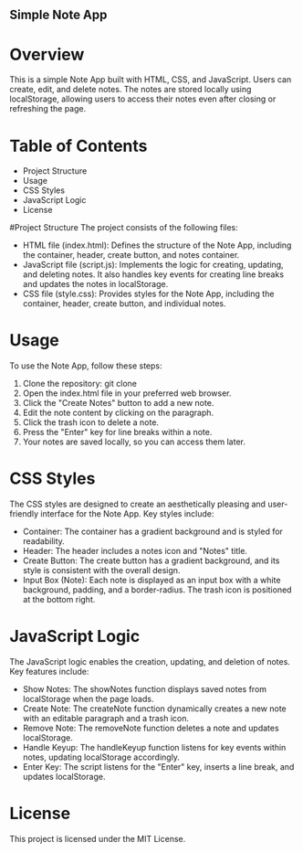 ## Simple Note App

# Overview
This is a simple Note App built with HTML, CSS, and JavaScript. Users can create, edit, and delete notes. The notes are stored locally using localStorage, allowing users to access their notes even after closing or refreshing the page.

# Table of Contents
  - Project Structure
  - Usage
  - CSS Styles
  - JavaScript Logic
  - License

#Project Structure
The project consists of the following files:
  - HTML file (index.html):
    Defines the structure of the Note App, including the container, header, create button, and notes container.
  - JavaScript file (script.js):
    Implements the logic for creating, updating, and deleting notes. It also handles key events for creating line breaks and updates the notes in localStorage.
  - CSS file (style.css):
    Provides styles for the Note App, including the container, header, create button, and individual notes.

# Usage
To use the Note App, follow these steps:
  1. Clone the repository:
     git clone <repository-url>
  2. Open the index.html file in your preferred web browser.
  3. Click the "Create Notes" button to add a new note.
  4. Edit the note content by clicking on the paragraph.
  5. Click the trash icon to delete a note.
  6. Press the "Enter" key for line breaks within a note.
  7. Your notes are saved locally, so you can access them later.

# CSS Styles
The CSS styles are designed to create an aesthetically pleasing and user-friendly interface for the Note App. Key styles include:
  - Container:
    The container has a gradient background and is styled for readability.
  - Header:
    The header includes a notes icon and "Notes" title.
  - Create Button:
    The create button has a gradient background, and its style is consistent with the overall design.
  - Input Box (Note):
    Each note is displayed as an input box with a white background, padding, and a border-radius. The trash icon is positioned at the bottom right.

# JavaScript Logic
The JavaScript logic enables the creation, updating, and deletion of notes. Key features include:
  - Show Notes:
    The showNotes function displays saved notes from localStorage when the page loads.
  - Create Note:
    The createNote function dynamically creates a new note with an editable paragraph and a trash icon.
  - Remove Note:
    The removeNote function deletes a note and updates localStorage.
  - Handle Keyup:
    The handleKeyup function listens for key events within notes, updating localStorage accordingly.
  - Enter Key:
    The script listens for the "Enter" key, inserts a line break, and updates localStorage.

# License
This project is licensed under the MIT License.
